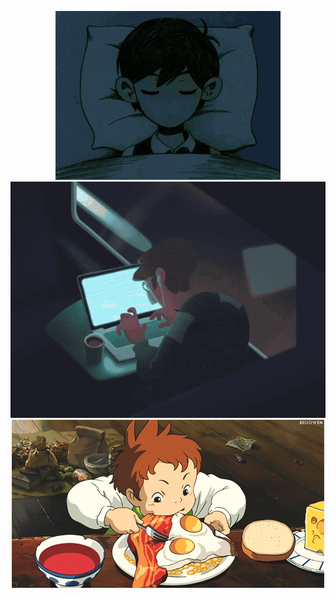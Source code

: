 <p align="center">
  <img src="assets/sleep.gif" with="200"/>
  <img src="assets/code.gif" with="200"/>
  <img src="assets/eat.gif" with="200"/>
</p>
